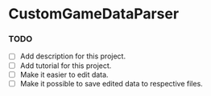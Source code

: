 # CustomGameDataParser
### TODO
- [ ] Add description for this project.
- [ ] Add tutorial for this project.
- [ ] Make it easier to edit data.
- [ ] Make it possible to save edited data to respective files.
